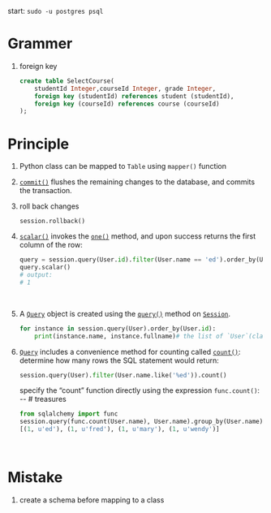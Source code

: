 start: `sudo -u postgres psql`

# Grammer

1. foreign key 

   ```sql
   create table SelectCourse(
       studentId Integer,courseId Integer, grade Integer, 
       foreign key (studentId) references student (studentId),
       foreign key (courseId) references course (courseId)
   );
   ```

# Principle

1. Python class can be mapped to `Table` using `mapper()` function

2. [`commit()`](https://docs.sqlalchemy.org/en/13/orm/session_api.html#sqlalchemy.orm.session.Session.commit) flushes the remaining changes to the database, and commits the transaction.

3. roll back changes

   `session.rollback()`

4. [`scalar()`](https://docs.sqlalchemy.org/en/13/orm/query.html#sqlalchemy.orm.query.Query.scalar) invokes the [`one()`](https://docs.sqlalchemy.org/en/13/orm/query.html#sqlalchemy.orm.query.Query.one) method, and upon success returns the first column of the row:

   ```python
   query = session.query(User.id).filter(User.name == 'ed').order_by(User.id)
   query.scalar()
   # output:
   # 1
   ```

   ​

5. A [`Query`](https://docs.sqlalchemy.org/en/13/orm/query.html#sqlalchemy.orm.query.Query) object is created using the [`query()`](https://docs.sqlalchemy.org/en/13/orm/session_api.html#sqlalchemy.orm.session.Session.query) method on [`Session`](https://docs.sqlalchemy.org/en/13/orm/session_api.html#sqlalchemy.orm.session.Session).

   ```python
   for instance in session.query(User).order_by(User.id):
       print(instance.name, instance.fullname)# the list of `User`(class) objects present is returned
   ```

6. [`Query`](https://docs.sqlalchemy.org/en/13/orm/query.html#sqlalchemy.orm.query.Query) includes a convenience method for counting called [`count()`](https://docs.sqlalchemy.org/en/13/orm/query.html#sqlalchemy.orm.query.Query.count): determine how many rows the SQL statement would return:

   ```python
   session.query(User).filter(User.name.like('%ed')).count()
   ```

   specify the “count” function directly using the expression `func.count()`: -- # treasures

   ```python
   from sqlalchemy import func
   session.query(func.count(User.name), User.name).group_by(User.name).all()
   [(1, u'ed'), (1, u'fred'), (1, u'mary'), (1, u'wendy')]
   ```

   ​

# Mistake

1. create a schema before mapping to a class